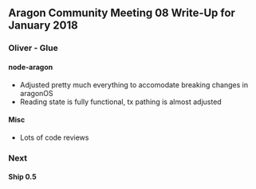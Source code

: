 ## Aragon Community Meeting 08 Write-Up for January 2018

### Oliver - Glue

#### node-aragon

- Adjusted pretty much everything to accomodate breaking changes in aragonOS
- Reading state is fully functional, tx pathing is almost adjusted

#### Misc

- Lots of code reviews

### Next

#### Ship 0.5
